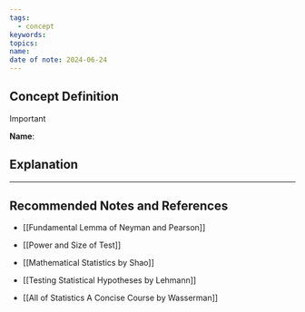 ```yaml
---
tags:
  - concept
keywords: 
topics: 
name: 
date of note: 2024-06-24
---
```


## Concept Definition

>[!important]
>**Name**: 



## Explanation





-----------
##  Recommended Notes and References

- [[Fundamental Lemma of Neyman and Pearson]]
- [[Power and Size of Test]]


- [[Mathematical Statistics by Shao]]
- [[Testing Statistical Hypotheses by Lehmann]]
- [[All of Statistics A Concise Course by Wasserman]]